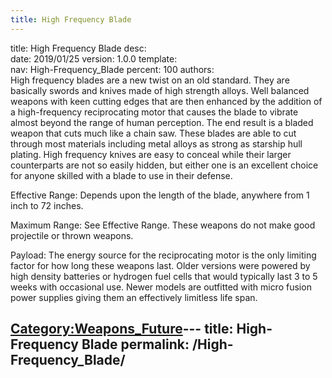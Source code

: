 ```yaml
---
title: High Frequency Blade
---
```


title:		High Frequency Blade
desc:		
date:		2019/01/25
version:	1.0.0
template:	
nav:		High-Frequency_Blade
percent:	100
authors:	
High frequency blades are a new twist on an old standard. They are
basically swords and knives made of high strength alloys. Well balanced
weapons with keen cutting edges that are then enhanced by the addition
of a high-frequency reciprocating motor that causes the blade to vibrate
almost beyond the range of human perception. The end result is a bladed
weapon that cuts much like a chain saw. These blades are able to cut
through most materials including metal alloys as strong as starship hull
plating. High frequency knives are easy to conceal while their larger
counterparts are not so easily hidden, but either one is an excellent
choice for anyone skilled with a blade to use in their defense.

Effective Range: Depends upon the length of the blade, anywhere from 1
inch to 72 inches.

Maximum Range: See Effective Range. These weapons do not make good
projectile or thrown weapons.

Payload: The energy source for the reciprocating motor is the only
limiting factor for how long these weapons last. Older versions were
powered by high density batteries or hydrogen fuel cells that would
typically last 3 to 5 weeks with occasional use. Newer models are
outfitted with micro fusion power supplies giving them an effectively
limitless life span.

[Category:Weapons_Future](Category:Weapons_Future "wikilink")---
title: High-Frequency Blade
permalink: /High-Frequency_Blade/
---

